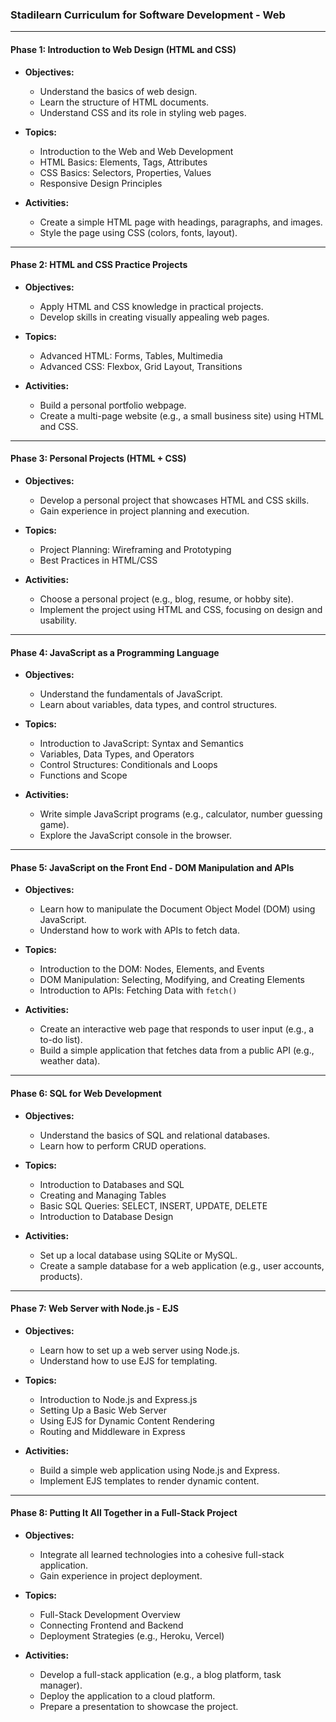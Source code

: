 ### Stadilearn Curriculum for Software Development - Web 

---

#### **Phase 1: Introduction to Web Design (HTML and CSS)**
- **Objectives:**
  - Understand the basics of web design.
  - Learn the structure of HTML documents.
  - Understand CSS and its role in styling web pages.

- **Topics:**
  - Introduction to the Web and Web Development
  - HTML Basics: Elements, Tags, Attributes
  - CSS Basics: Selectors, Properties, Values
  - Responsive Design Principles

- **Activities:**
  - Create a simple HTML page with headings, paragraphs, and images.
  - Style the page using CSS (colors, fonts, layout).

---

#### **Phase 2: HTML and CSS Practice Projects**
- **Objectives:**
  - Apply HTML and CSS knowledge in practical projects.
  - Develop skills in creating visually appealing web pages.

- **Topics:**
  - Advanced HTML: Forms, Tables, Multimedia
  - Advanced CSS: Flexbox, Grid Layout, Transitions

- **Activities:**
  - Build a personal portfolio webpage.
  - Create a multi-page website (e.g., a small business site) using HTML and CSS.

---

#### **Phase 3: Personal Projects (HTML + CSS)**
- **Objectives:**
  - Develop a personal project that showcases HTML and CSS skills.
  - Gain experience in project planning and execution.

- **Topics:**
  - Project Planning: Wireframing and Prototyping
  - Best Practices in HTML/CSS

- **Activities:**
  - Choose a personal project (e.g., blog, resume, or hobby site).
  - Implement the project using HTML and CSS, focusing on design and usability.

---

#### **Phase 4: JavaScript as a Programming Language**
- **Objectives:**
  - Understand the fundamentals of JavaScript.
  - Learn about variables, data types, and control structures.

- **Topics:**
  - Introduction to JavaScript: Syntax and Semantics
  - Variables, Data Types, and Operators
  - Control Structures: Conditionals and Loops
  - Functions and Scope

- **Activities:**
  - Write simple JavaScript programs (e.g., calculator, number guessing game).
  - Explore the JavaScript console in the browser.

---

#### **Phase 5: JavaScript on the Front End - DOM Manipulation and APIs**
- **Objectives:**
  - Learn how to manipulate the Document Object Model (DOM) using JavaScript.
  - Understand how to work with APIs to fetch data.

- **Topics:**
  - Introduction to the DOM: Nodes, Elements, and Events
  - DOM Manipulation: Selecting, Modifying, and Creating Elements
  - Introduction to APIs: Fetching Data with `fetch()`

- **Activities:**
  - Create an interactive web page that responds to user input (e.g., a to-do list).
  - Build a simple application that fetches data from a public API (e.g., weather data).

---

#### **Phase 6: SQL for Web Development**
- **Objectives:**
  - Understand the basics of SQL and relational databases.
  - Learn how to perform CRUD operations.

- **Topics:**
  - Introduction to Databases and SQL
  - Creating and Managing Tables
  - Basic SQL Queries: SELECT, INSERT, UPDATE, DELETE
  - Introduction to Database Design

- **Activities:**
  - Set up a local database using SQLite or MySQL.
  - Create a sample database for a web application (e.g., user accounts, products).

---

#### **Phase 7: Web Server with Node.js - EJS**
- **Objectives:**
  - Learn how to set up a web server using Node.js.
  - Understand how to use EJS for templating.

- **Topics:**
  - Introduction to Node.js and Express.js
  - Setting Up a Basic Web Server
  - Using EJS for Dynamic Content Rendering
  - Routing and Middleware in Express

- **Activities:**
  - Build a simple web application using Node.js and Express.
  - Implement EJS templates to render dynamic content.

---

#### **Phase 8: Putting It All Together in a Full-Stack Project**
- **Objectives:**
  - Integrate all learned technologies into a cohesive full-stack application.
  - Gain experience in project deployment.

- **Topics:**
  - Full-Stack Development Overview
  - Connecting Frontend and Backend
  - Deployment Strategies (e.g., Heroku, Vercel)

- **Activities:**
  - Develop a full-stack application (e.g., a blog platform, task manager).
  - Deploy the application to a cloud platform.
  - Prepare a presentation to showcase the project.

